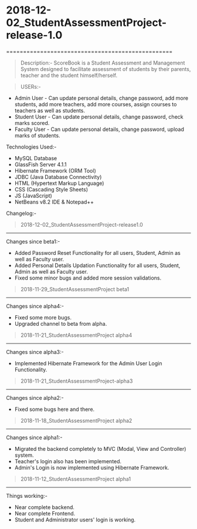 # 2018-12-02_StudentAssessmentProject-release-1.0
=================================================

> Description:-
ScoreBook is a Student Assessment and Management System designed to facilitate assessment of students by their parents, teacher and the student himself/herself.

> USERs:-
- Admin User - Can update personal details, change password, add more students, add more teachers, add more courses, assign courses to teachers as well as students.
- Student User - Can update personal details, change password, check marks scored.
- Faculty User - Can update personal details, change password, upload marks of students.


Technologies Used:-
- MySQL Database
- GlassFish Server 4.1.1
- Hibernate Framework (ORM Tool)
- JDBC (Java Database Connectivity)
- HTML (Hypertext Markup Language)
- CSS (Cascading Style Sheets)
- JS (JavaScript)
- NetBeans v8.2 IDE & Notepad++


Changelog:-
> 2018-12-02_StudentAssessmentProject-release1.0
---------------------------------------------
Changes since beta1:-
- Added Password Reset Functionality for all users, Student, Admin as well as Faculty user.
- Added Personal Details Updation Functionality for all users, Student, Admin as well as Faculty user.
- Fixed some minor bugs and added more session validations.


> 2018-11-29_StudentAssessmentProject beta1
---------------------------------------------
Changes since alpha4:-
- Fixed some more bugs.
- Upgraded channel to beta from alpha.


> 2018-11-21_StudentAssessmentProject alpha4
---------------------------------------------
Changes since alpha3:-
- Implemented Hibernate Framework for the Admin User Login Functionality.


> 2018-11-21_StudentAssessmentProject-alpha3
---------------------------------------------
Changes since alpha2:-
- Fixed some bugs here and there.


> 2018-11-18_StudentAssessmentProject alpha2
---------------------------------------------
Changes since alpha1:-
- Migrated the backend completely to MVC (Modal, View and Controller) system.
- Teacher's login also has been implemented.
- Admin's Login is now implemented using Hibernate Framework.


> 2018-11-12_StudentAssessmentProject alpha1
---------------------------------------------
Things working:-
- Near complete backend.
- Near complete Frontend.
- Student and Administrator users' login is working.
 